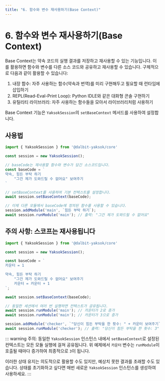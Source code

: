 ```yaml
---
title: "6. 함수와 변수 재사용하기(Base Context)"
---
```


# 6. 함수와 변수 재사용하기(Base Context)

Base Context는 약속 코드의 실행 결과를 저장하고 재사용할 수 있는 기능입니다. 이를 활용하면 함수와 변수를 다른 소스 코드와 공유하고 재사용할 수 있습니다. 구체적으로 다음과 같이 활용할 수 있습니다:

1. 내장 함수: 자주 사용하는 함수(약속과 번역)를 미리 구현해두고 필요할 때 런타임에 삽입하기
2. REPL(Read-Eval-Print Loop): Python IDLE와 같은 대화형 콘솔 구현하기
3. 유틸리티 라이브러리: 자주 사용하는 함수들을 모아서 라이브러리처럼 사용하기

Base Context 기능은 `YaksokSession`의 `setBaseContext` 메서드를 사용하여 설정합니다.

## 사용법

```ts
import { YaksokSession } from '@dalbit-yaksok/core'

const session = new YaksokSession();

// baseCode는 재사용할 함수와 변수가 담긴 소스코드입니다.
const baseCode = `
약속, 힘든 부탁 하기
    "그건 제가 도와드릴 수 없어요" 보여주기
`

// setBaseContext를 사용하여 기본 컨텍스트를 설정합니다.
await session.setBaseContext(baseCode);

// 이제 다른 모듈에서 baseCode에 정의된 함수를 사용할 수 있습니다.
session.addModule('main', `힘든 부탁 하기`);
await session.runModule('main'); // 출력: "그건 제가 도와드릴 수 없어요"
```

## 주의 사항: 스코프는 재사용됩니다

```ts
import { YaksokSession } from '@dalbit-yaksok/core'

const session = new YaksokSession();

const baseCode = `
카운터 = 1

약속, 힘든 부탁 하기
    "그건 제가 도와드릴 수 없어요" 보여주기
    카운터 = 카운터 + 1
`;

await session.setBaseContext(baseCode);

// 동일한 세션에서 여러 번 실행하면 컨텍스트가 공유됩니다.
await session.runModule('main'); // 카운터가 2로 증가
await session.runModule('main'); // 카운터가 3으로 증가

session.addModule('checker', `"당신이 힘든 부탁을 한 횟수: " + 카운터 보여주기`);
await session.runModule('checker'); // 출력: "당신이 힘든 부탁을 한 횟수: 3"
```

::: warning
주의: 동일한 `YaksokSession` 인스턴스 내에서 `setBaseContext`로 설정된 컨텍스트는 모든 모듈 실행에 걸쳐 공유됩니다. 위 예제에서 `카운터` 변수는 `runModule`이 호출될 때마다 증가하여 최종적으로 `3`이 됩니다.

이러한 상태 유지는 의도적으로 활용할 수도 있지만, 예상치 못한 결과를 초래할 수도 있습니다. 상태를 초기화하고 싶다면 매번 새로운 `YaksokSession` 인스턴스를 생성하여 사용하세요.
:::
